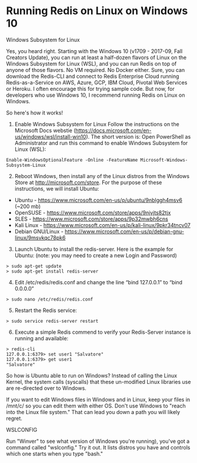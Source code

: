 # Running Redis on Linux on Windows 10 

Windows Subsystem for Linux

Yes, you heard right. Starting with the Windows 10 (v1709 - 2017-09, Fall Creators Update), you can run at least a half-dozen flavors of Linux on the Windows Subsystem for Linux (WSL), and you can run Redis on top of anyone of those flavors. No VM required. No Docker either.  Sure, you can download the Redis-CLI and connect to Redis Enterprise Cloud running Redis-as-a-Service on AWS, Azure, GCP, IBM Cloud, Pivotal Web Services or Heroku. I often encourage this for trying sample code. But now, for developers who use Windows 10, I  recommend running Redis on Linux on Windows. 

So here's how it works!

1. Enable Windows Subsystem for Linux
Follow the instructions on the Microsoft Docs webstie (https://docs.microsoft.com/en-us/windows/wsl/install-win10). The short version is: Open PowerShell as Administrator and run this command to enable Windows Subsystem for Linux (WSL): 
```
Enable-WindowsOptionalFeature -Online -FeatureName Microsoft-Windows-Subsystem-Linux
```
2. Reboot Windows, then install any of the Linux distros from the Windows Store at http://microsoft.com/store. For the purpose of these instructions, we will install Ubuntu:
- Ubuntu - https://www.microsoft.com/en-us/p/ubuntu/9nblggh4msv6 (~200 mb)
- OpenSUSE - https://www.microsoft.com/store/apps/9njvjts82tjx
- SLES - https://www.microsoft.com/store/apps/9p32mwbh6cns
- Kali Linux - https://www.microsoft.com/en-us/p/kali-linux/9pkr34tncv07
- Debian GNU/Linux - https://www.microsoft.com/en-us/p/debian-gnu-linux/9msvkqc78pk6

3. Launch Ubuntu to install the redis-server. Here is the example for Ubuntu: (note: you may need to create a new Login and Password)
```
> sudo apt-get update
> sudo apt-get install redis-server
```
4. Edit /etc/redis/redis.conf and change the line “bind 127.0.0.1” to “bind 0.0.0.0”
```
> sudo nano /etc/redis/redis.conf
```
5. Restart the Redis service:
```
> sudo service redis-server restart
```

6. Execute a simple Redis commend to verify your Redis-Server instance is running and available: 
```
> redis-cli 
127.0.0.1:6379> set user1 "Salvatore"
127.0.0.1:6379> get user1
"Salvatore"
```
So how is Ubuntu able to run on Windows?  Instead of calling the Linux Kernel, the system calls (syscalls) that these un-modified Linux libraries use are re-directed over to Windows. 

If you want to edit Windows files in Windows and in Linux,  keep your files in /mnt/c/ so you can edit them with either OS. Don't use Windows to "reach into the Linux file system." That can lead you down a path you will likely regret. 

WSLCONFIG

Run "Winver" to see what version of Windows you're running), you've got a command called "wslconfig." Try it out. It lists distros you have and controls which one starts when you type "bash."


